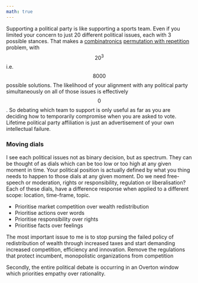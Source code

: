 ```yaml
---
math: true
---
```

Supporting a political party is like supporting a sports team. Even if you limited your concern to just 20 different political issues, each with 3 possible stances. That makes a [combinatronics](https://sebanalysis.github.io/2022/11/09/combinatronic-maths.html) [permutation with repetition](https://en.wikipedia.org/wiki/Permutation#Permutations_with_repetition) problem, with $$20^3$$ i.e. $$8000$$ possible solutions. The likelihood of your alignment with any political party simultaneously on all of those issues is effectively $$0$$. So debating which team to support is only useful as far as you are deciding how to temporarily compromise when you are asked to vote. Lifetime political party affiliation is just an advertisement of your own intellectual failure.

### Moving dials 

I see each political issues not as binary decision, but as spectrum. They can be thought of as dials which can be too low or too high at any given moment in time. Your political position is actually defined by what you thing needs to happen to those dials at any given moment. Do we need free-speech or moderation, rights or responsibility, regulation or liberalisation? Each of these dials, have a difference response when applied to a different scope: location, time-frame, topic. 

- Prioritise market competition over wealth redistribution
- Prioritise actions over words
- Prioritise responsibility over rights
- Prioritise facts over feelings

The most important issue to me is to stop pursing the failed policy of redistribution of wealth through increased taxes and start demanding increased competition, efficiency and innovation. Remove the regulations that protect incumbent, monopolistic organizations from competition

Secondly, the entire political debate is occurring in an Overton window which priorities empathy over rationality.

